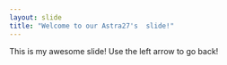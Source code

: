 ```yaml
---
layout: slide
title: "Welcome to our Astra27's  slide!"
---
```

This is  my awesome slide!
Use the left arrow to go back!